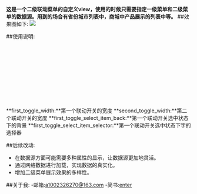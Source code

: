 **这是一个二级联动菜单的自定义view，使用的时候只需要指定一级菜单和二级菜单的数据源。用到的场合有省份城市列表中，商城中产品展示的列表中等。**
##效果图如下:
   ![](http://upload-images.jianshu.io/upload_images/2528336-d832be2e96986f6a.gif?imageMogr2/auto-orient/strip)
   
##使用说明:  
   <pre><code>
   <?xml version="1.0" encoding="utf-8"?>
      <resources>
          <declare-styleable name="DoubleToggleView">
              <attr name="first_toggle_width" format="dimension" />
              <attr name="second_toggle_width" format="dimension" />
              <attr name="first_toggle_select_item_back" format="color" />
              <attr name="first_toggle_select_item_selector" format="reference" />
          </declare-styleable>
      </resources>
   </code></pre>
   
   **first_toggle_width:**第一个联动开关的宽度
   **second_toggle_width:**第二个联动开关的宽度
   **first_toggle_select_item_back:**第一个联动开关选中状态下的背景
   **first_toggle_select_item_selector:**第一个联动开关选中状态下字的选择器
   
   ##后续改动: 
   - 在数据源方面可能需要多种属性的显示，让数据源更加地灵活。
   - 通过网络数据进行加载，实现数据的真实化。
   - 增加二级菜单展示效果的多样性。
   
   ##关于我:
     -邮箱:a1002326270@163.com
     -简书:[enter](http://www.jianshu.com/users/7b186b7247c1)
   
   
   
